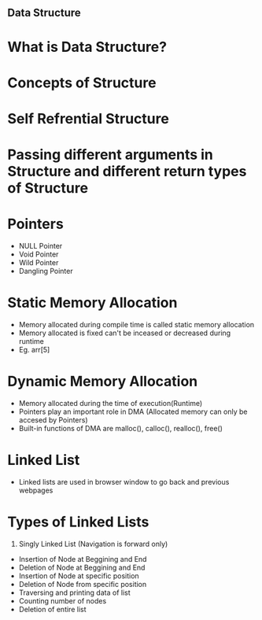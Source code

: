 ## Data Structure

# What is Data Structure?

# Concepts of Structure

# Self Refrential Structure

# Passing different arguments in Structure and different return types of Structure

# Pointers

- NULL Pointer
- Void Pointer
- Wild Pointer
- Dangling Pointer

# Static Memory Allocation

- Memory allocated during compile time is called static memory allocation
- Memory allocated is fixed can't be inceased or decreased during runtime
- Eg. arr[5]

# Dynamic Memory Allocation

- Memory allocated during the time of execution(Runtime)
- Pointers play an important role in DMA (Allocated memory can only be accesed by Pointers)
- Built-in functions of DMA are malloc(), calloc(), realloc(), free()

# Linked List

- Linked lists are used in browser window to go back and previous webpages

# Types of Linked Lists

1. Singly Linked List (Navigation is forward only)

- Insertion of Node at Beggining and End
- Deletion of Node at Beggining and End
- Insertion of Node at specific position
- Deletion of Node from specific position
- Traversing and printing data of list
- Counting number of nodes
- Deletion of entire list
  
